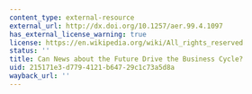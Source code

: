```yaml
---
content_type: external-resource
external_url: http://dx.doi.org/10.1257/aer.99.4.1097
has_external_license_warning: true
license: https://en.wikipedia.org/wiki/All_rights_reserved
status: ''
title: Can News about the Future Drive the Business Cycle?
uid: 215171e3-d779-4121-b647-29c1c73a5d8a
wayback_url: ''
---
```

